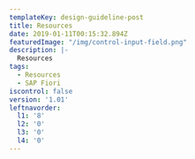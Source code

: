 ```yaml
---
templateKey: design-guideline-post
title: Resources
date: 2019-01-11T00:15:32.894Z
featuredImage: "/img/control-input-field.png"
description: |-
  Resources
tags:
  - Resources
  - SAP Fiori
iscontrol: false  
version: '1.01'
leftnavorder:
  l1: '8'
  l2: '0'
  l3: '0'
  l4: '0'
---
```

